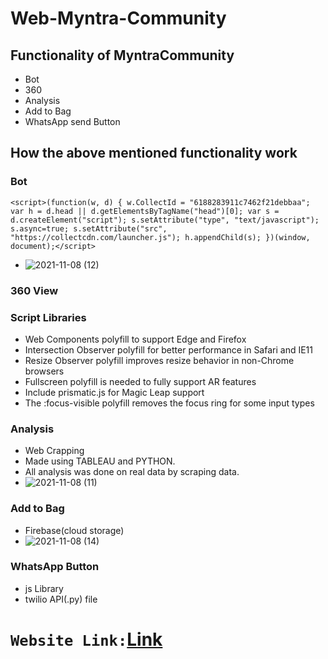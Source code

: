 
# Web-Myntra-Community

## Functionality of MyntraCommunity
- Bot
- 360
- Analysis
- Add to Bag
- WhatsApp send Button
## How the above mentioned functionality work
###  Bot
````<script>(function(w, d) { w.CollectId = "6188283911c7462f21debbaa"; var h = d.head || d.getElementsByTagName("head")[0]; var s = d.createElement("script"); s.setAttribute("type", "text/javascript"); s.async=true; s.setAttribute("src", "https://collectcdn.com/launcher.js"); h.appendChild(s); })(window, document);</script>````
- ![2021-11-08 (12)](https://user-images.githubusercontent.com/85924533/140663868-fc307bef-bc73-44e4-94b2-f7bff0659b46.png)

### 360 View
### Script Libraries
- Web Components polyfill to support Edge and Firefox
- Intersection Observer polyfill for better performance in Safari and IE11
- Resize Observer polyfill improves resize behavior in non-Chrome browsers
- Fullscreen polyfill is needed to fully support AR features
- Include prismatic.js for Magic Leap support
- The :focus-visible polyfill removes the focus ring for some input types
### Analysis
- Web Crapping
- Made using TABLEAU and PYTHON.
- All analysis was done on real data by scraping data.
- ![2021-11-08 (11)](https://user-images.githubusercontent.com/85924533/140663888-2320bcf2-cada-42ba-b49b-bf2aba36a567.png)

### Add to Bag
- Firebase(cloud storage)
- ![2021-11-08 (14)](https://user-images.githubusercontent.com/85924533/140663844-ef05e74b-08d8-45d8-bf37-2556e39cfe84.png)

### WhatsApp Button
- js Library
- twilio API(.py) file

# `Website Link:`[Link](https://teaminkognito.netlify.app/)
